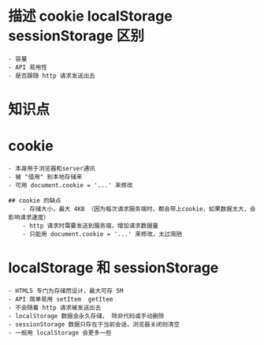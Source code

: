 # 描述 cookie localStorage sessionStorage 区别
    - 容量
    - API 易用性
    - 是否跟随 http 请求发送出去


# 知识点
# cookie
    - 本身用于浏览器和server通讯
    - 被 "借用" 到本地存储来
    - 可用 document.cookie = '...' 来修改

    ## cookie 的缺点
        - 存储大小，最大 4KB （因为每次请求服务端时，都会带上cookie，如果数据太大，会影响请求速度）
        - http 请求时需要发送到服务端，增加请求数据量
        - 只能用 document.cookie = '...' 来修改，太过简陋

# localStorage 和 sessionStorage
    - HTML5 专门为存储而设计，最大可存 5M
    - API 简单易用 setItem  getItem
    - 不会随着 http 请求被发送出去
    - localStorage 数据会永久存储， 除非代码或手动删除
    - sessionStorage 数据只存在于当前会话，浏览器关闭则清空
    - 一般用 localStorage 会更多一些